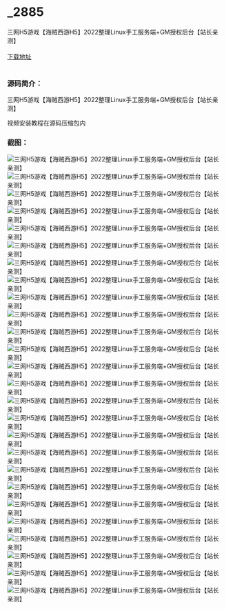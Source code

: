 # _2885
三网H5游戏【海贼西游H5】2022整理Linux手工服务端+GM授权后台【站长亲测】
<br/></br>
[下载地址](https://www.uuid2.com/2885.html "下载地址")
<br/></br>
<h3>源码简介：</h3>
<p>三网H5游戏【海贼西游H5】2022整理Linux手工服务端+GM授权后台【站长亲测】<p>
<p>视频安装教程在源码压缩包内<p>
<h3>截图：</h3>
<img src="https://www.uuid2.com/wp-content/uploads/img/202203/1c6a28c759.jpg" alt="三网H5游戏【海贼西游H5】2022整理Linux手工服务端+GM授权后台【站长亲测】"><img src="https://www.uuid2.com/wp-content/uploads/img/202203/ba750e1761.jpg" alt="三网H5游戏【海贼西游H5】2022整理Linux手工服务端+GM授权后台【站长亲测】"><img src="https://www.uuid2.com/wp-content/uploads/img/202203/ba750e1550.jpg" alt="三网H5游戏【海贼西游H5】2022整理Linux手工服务端+GM授权后台【站长亲测】"><img src="https://www.uuid2.com/wp-content/uploads/img/202203/ba750e1132.jpg" alt="三网H5游戏【海贼西游H5】2022整理Linux手工服务端+GM授权后台【站长亲测】"><img src="https://www.uuid2.com/wp-content/uploads/img/202203/ba750e1589.jpg" alt="三网H5游戏【海贼西游H5】2022整理Linux手工服务端+GM授权后台【站长亲测】"><img src="https://www.uuid2.com/wp-content/uploads/img/202203/ba750e1916.jpg" alt="三网H5游戏【海贼西游H5】2022整理Linux手工服务端+GM授权后台【站长亲测】"><img src="https://www.uuid2.com/wp-content/uploads/img/202203/ba750e1275.jpg" alt="三网H5游戏【海贼西游H5】2022整理Linux手工服务端+GM授权后台【站长亲测】"><img src="https://www.uuid2.com/wp-content/uploads/img/202203/ba750e1914.jpg" alt="三网H5游戏【海贼西游H5】2022整理Linux手工服务端+GM授权后台【站长亲测】"><img src="https://www.uuid2.com/wp-content/uploads/img/202203/3f9d0f2822.jpg" alt="三网H5游戏【海贼西游H5】2022整理Linux手工服务端+GM授权后台【站长亲测】"><img src="https://www.uuid2.com/wp-content/uploads/img/202203/3f9d0f2404.jpg" alt="三网H5游戏【海贼西游H5】2022整理Linux手工服务端+GM授权后台【站长亲测】"><img src="https://www.uuid2.com/wp-content/uploads/img/202203/3f9d0f2712.jpg" alt="三网H5游戏【海贼西游H5】2022整理Linux手工服务端+GM授权后台【站长亲测】"><img src="https://www.uuid2.com/wp-content/uploads/img/202203/3f9d0f2627.jpg" alt="三网H5游戏【海贼西游H5】2022整理Linux手工服务端+GM授权后台【站长亲测】"><img src="https://www.uuid2.com/wp-content/uploads/img/202203/3f9d0f2445.jpg" alt="三网H5游戏【海贼西游H5】2022整理Linux手工服务端+GM授权后台【站长亲测】"><img src="https://www.uuid2.com/wp-content/uploads/img/202203/3f9d0f2964.jpg" alt="三网H5游戏【海贼西游H5】2022整理Linux手工服务端+GM授权后台【站长亲测】"><img src="https://www.uuid2.com/wp-content/uploads/img/202203/3f9d0f2851.jpg" alt="三网H5游戏【海贼西游H5】2022整理Linux手工服务端+GM授权后台【站长亲测】"><img src="https://www.uuid2.com/wp-content/uploads/img/202203/04dc603531.jpg" alt="三网H5游戏【海贼西游H5】2022整理Linux手工服务端+GM授权后台【站长亲测】"><img src="https://www.uuid2.com/wp-content/uploads/img/202203/04dc603298.jpg" alt="三网H5游戏【海贼西游H5】2022整理Linux手工服务端+GM授权后台【站长亲测】"><img src="https://www.uuid2.com/wp-content/uploads/img/202203/04dc603626.jpg" alt="三网H5游戏【海贼西游H5】2022整理Linux手工服务端+GM授权后台【站长亲测】"><img src="https://www.uuid2.com/wp-content/uploads/img/202203/04dc603134.jpg" alt="三网H5游戏【海贼西游H5】2022整理Linux手工服务端+GM授权后台【站长亲测】"><img src="https://www.uuid2.com/wp-content/uploads/img/202203/04dc603819.jpg" alt="三网H5游戏【海贼西游H5】2022整理Linux手工服务端+GM授权后台【站长亲测】"><img src="https://www.uuid2.com/wp-content/uploads/img/202203/04dc603707.jpg" alt="三网H5游戏【海贼西游H5】2022整理Linux手工服务端+GM授权后台【站长亲测】"><img src="https://www.uuid2.com/wp-content/uploads/img/202203/04dc603239.jpg" alt="三网H5游戏【海贼西游H5】2022整理Linux手工服务端+GM授权后台【站长亲测】"><img src="https://www.uuid2.com/wp-content/uploads/img/202203/0c14ba5965.jpg" alt="三网H5游戏【海贼西游H5】2022整理Linux手工服务端+GM授权后台【站长亲测】"><img src="https://www.uuid2.com/wp-content/uploads/img/202203/0c14ba5859.jpg" alt="三网H5游戏【海贼西游H5】2022整理Linux手工服务端+GM授权后台【站长亲测】"><img src="https://www.uuid2.com/wp-content/uploads/img/202203/0c14ba5115.jpg" alt="三网H5游戏【海贼西游H5】2022整理Linux手工服务端+GM授权后台【站长亲测】"><img src="https://www.uuid2.com/wp-content/uploads/img/202203/0c14ba5893.jpg" alt="三网H5游戏【海贼西游H5】2022整理Linux手工服务端+GM授权后台【站长亲测】">
